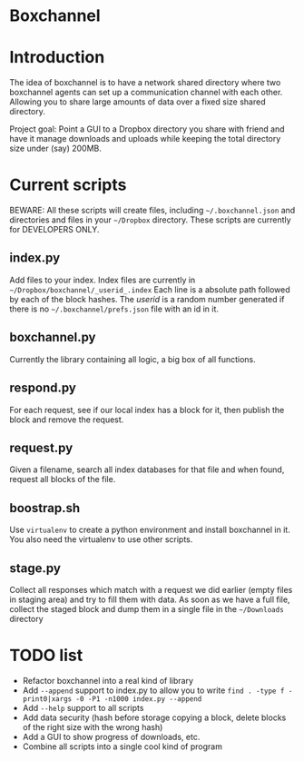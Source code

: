 Boxchannel
==========

Introduction
============
The idea of boxchannel is to have a network shared directory where two boxchannel agents can set up a communication channel with each other. Allowing you to share large amounts of data over a fixed size shared directory.

Project goal: Point a GUI to a Dropbox directory you share with friend and have it manage downloads and uploads while keeping the total directory size under (say) 200MB.

Current scripts
====================

BEWARE: All these scripts will create files, including `~/.boxchannel.json` and directories and files in your `~/Dropbox` directory. These scripts are currently for DEVELOPERS ONLY.

index.py
--------
Add files to your index. Index files are currently in `~/Dropbox/boxchannel/_userid_.index`
Each line is a absolute path followed by each of the block hashes. The _userid_ is a random
number generated if there is no `~/.boxchannel/prefs.json` file with an id in it.

boxchannel.py
-------------
Currently the library containing all logic, a big box of all functions.

respond.py
----------
For each request, see if our local index has a block for it, then publish the block and remove the request.

request.py
----------
Given a filename, search all index databases for that file and when found, request all blocks of the file.

boostrap.sh
-----------
Use `virtualenv` to create a python environment and install boxchannel in it. You also need the virtualenv to use other scripts.

stage.py
--------
Collect all responses which match with a request we did earlier (empty files in staging area) and try to fill them with data. As soon as we have a full file, collect the staged block and dump them in a single file in the `~/Downloads` directory

TODO list
=========

*   Refactor boxchannel into a real kind of library
*   Add `--append` support to index.py to allow you to write `find . -type f -print0|xargs -0 -P1 -n1000 index.py --append`
*   Add `--help` support to all scripts
*   Add data security (hash before storage copying a block, delete blocks of the right size with the wrong hash)
*   Add a GUI to show progress of downloads, etc.
*   Combine all scripts into a single cool kind of program



